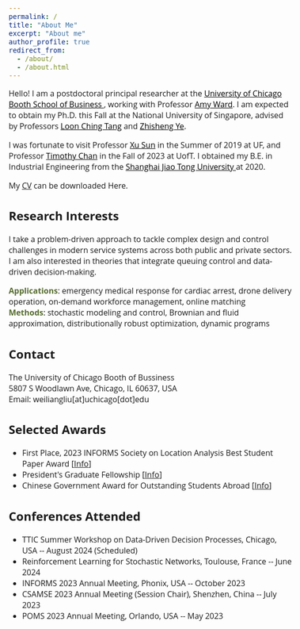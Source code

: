 ```yaml
---
permalink: /
title: "About Me"
excerpt: "About me"
author_profile: true
redirect_from: 
  - /about/
  - /about.html
---  
```


<head>
<style>
@import url('https://fonts.googleapis.com/css2?family=Open+Sans&display=swap');
</style>
<style>
.circle {
      width: 10px;
      height: 10px;
      background-color: #000;
      border-radius: 50%;
    }
</style>
</head>

<!-- <body style="font-family: sans-serif; font-size: 9pt;"> -->
<body style="font-family: Open Sans; font-style: normal; font-size: 12pt;">
<!-- <body> -->

<!-- <h2 style="margin-top: 1em;">Info</h2>  
<p style="margin-top: 1em;">
  Ph.D. Candidate  <br>
  Dept. of Industrial Systems Engineering and Management  <br>
  National University of Singapore (NUS) <br>
  Email: weiliangliu[at]u[dot]nus.edu <br>
</p>-->


<!-- <h2>About Me</h2>-->

<p>
Hello! I am a postdoctoral principal researcher at the <a href="https://www.chicagobooth.edu/" target="_blank" style="color: rgb(0, 0, 0);"> University of Chicago Booth School of Business </a>, working with Professor <a href="https://www.chicagobooth.edu/faculty/directory/w/amy-ward" target="_blank" style="color: rgb(0, 0, 0);"> Amy  Ward</a>.
I am expected to obtain my Ph.D. this Fall at the National University of Singapore, advised by Professors <a href="https://cde.nus.edu.sg/isem/staff/tang-loon-ching/" target="_blank" style="color: rgb(0, 0, 0);">Loon Ching Tang</a> and <a href="https://cde.nus.edu.sg/isem/staff/ye-zhisheng/" target="_blank" style="color: rgb(0, 0, 0)">Zhisheng Ye</a>. 
</p>

<p>
I was fortunate to visit Professor <a href="https://people.miami.edu/profile/1d92943aaf793b047e6a5017b9f4a5c1" target="_blank" style="color: rgb(0, 0, 0);">Xu Sun</a> in the Summer of 2019 at UF, and
Professor <a href="https://chan.mie.utoronto.ca/" target="_blank" style="color: rgb(0, 0, 0);">Timothy Chan</a> in the Fall of 2023 at UofT.
I obtained my B.E. in Industrial Engineering from the <a href="https://en.sjtu.edu.cn/" target="_blank" style="color: rgb(0, 0, 0);"> Shanghai Jiao Tong University </a> at 2020.
</p>

<p>  My <a href="http://weiliangliu-nus.github.io/files/WeiliangLiu_Academic_CV.pdf" target="_blank">CV</a> can be downloaded Here.
</p>

<!--  
<ul>
<li>I will join the <a href="https://www.chicagobooth.edu/" target="_blank" style="color: rgb(0, 0, 0);"> University of Chicago Booth School of Business </a> as a postdoctoral principal researcher at Summer 2024, working with Professor <a href="https://www.chicagobooth.edu/faculty/directory/w/amy-ward" target="_blank" style="color: rgb(0, 0, 0);"> Amy R. Ward. </a>
</li>
</ul>
-->

<h2>Research Interests</h2>
<p>I take a problem-driven approach to tackle complex design and control challenges in modern service systems across both public and private sectors.
I am also interested in theories that integrate queuing control and data-driven decision-making.</p>

<p>
<b><font color="#556B2F">Applications</font></b>: emergency medical response for cardiac arrest, drone delivery operation, on-demand workforce management, online matching<br>
<b><font color="#556B2F">Methods</font></b>: stochastic modeling and control, Brownian and fluid approximation, distributionally robust optimization, dynamic programs
</p>

<!--<p>
I have been particularly interested in service systems that involves emerging technologies and novel bussiness models such as drones, volunteer crowdsroucing Apps and on-demand workforce, and I seek to provide insights into the rich interactions between different entities and between different control levers in these systems.
</p>-->


<h2>Contact</h2>
<p style="margin-top: 1em;">
The University of Chicago Booth of Bussiness <br>
5807 S Woodlawn Ave, Chicago, IL 60637, USA  <br>
Email: weiliangliu[at]uchicago[dot]edu <br>
</p>

<h2>Selected Awards</h2>
<p style="margin-top: 1em;">
<ul>
<li>First Place, 2023 INFORMS Society on Location Analysis Best Student Paper Award [<a href="https://www.informs.org/Recognizing-Excellence/Community-Prizes/Section-on-Location-Analysis/Best-Student-Paper-Award" target="_blank">Info</a>]<br>
<!-- <em>
"Given biennially for student papers judged to be the best in the broad field of facility location"
</em>-->
	</li>
	<li>President's Graduate Fellowship [<a href="https://nusgs.nus.edu.sg/scholarships-list/?pgf%22%20\t%20%22_blank" target="_blank">Info</a>]<br>
	<!--<em>"Awarded to PhD candidates who show exceptional promise or accomplishment in research"</em>-->
	</li>
  <li> Chinese Government Award for Outstanding Students Abroad [<a href="https://en.wikipedia.org/wiki/Chinese_government_award_for_outstanding_self-financed_students_abroad" target="_blank">Info</a>]<br>
  <!--<em>"The highest government award granted by the Chinese government to Chinese students overseas"</em>-->
  </li>
</ul>
</p>


<h2>Conferences Attended</h2>
<p style="margin-top: 1em;">
<ul>
<li>TTIC Summer Workshop on Data-Driven Decision Processes, Chicago, USA -- August 2024 (Scheduled)</li>
	<li>Reinforcement Learning for Stochastic Networks, Toulouse, France -- June 2024</li>
	<li>INFORMS 2023 Annual Meeting, Phonix, USA -- October 2023</li>
	<li> CSAMSE 2023 Annual Meeting (Session Chair), Shenzhen, China -- July 2023</li>
	<li> POMS 2023 Annual Meeting, Orlando, USA -- May 2023</li>
</ul>
</p>



</body>
